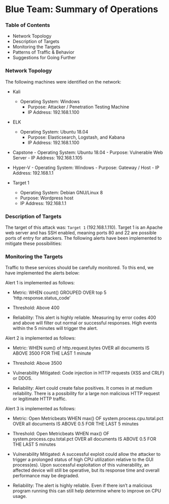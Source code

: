# Blue Team: Summary of Operations
 

### Table of Contents

- Network Topology
- Description of Targets
- Monitoring the Targets
- Patterns of Traffic & Behavior
- Suggestions for Going Further


### Network Topology

The following machines were identified on the network:
- Kali
  - Operating System: Windows
  	  - Purpose: Attacker / Penetration Testing Machine
 	   - IP Address: 192.168.1.100

- ELK
  - Operating System: Ubuntu 18.04
 	  - Purpose: Elasticsearch, Logstash, and Kabana
 	  - IP Address: 192.168.1.100

- Capstone
  	  - Operating System: Ubuntu 18.04
 	  - Purpose: Vulnerable Web Server
  	  - IP Address: 192.168.1.105

- Hyper-V
  	  - Operating System: Windows
  	  - Purpose: Gateway / Host
 	   - IP Address: 192.168.1.1


- Target 1
  	- Operating System: Debian GNU/Linux 8
  	- Purpose: Wordpress host
  	- IP Address: 192.168.1.1



### Description of Targets
The target of this attack was: `Target 1` (192.168.1.110).
Target 1 is an Apache web server and has SSH enabled, meaning ports 80 and 22 are possible ports of entry for attackers. The following alerts have been implemented to mitigate these possibilities:


### Monitoring the Targets
Traffic to these services should be carefully monitored. To this end, we have implemented the alerts below:

Alert 1 is implemented as follows:

  - Metric: 
WHEN count() GROUPED OVER top 5 ‘http.response.status_code’

  - Threshold: 
Above 400


 - Reliability: 
   This alert is highly reliable. Measuring by error codes 400 and above will filter out normal or successful responses. High events within the 5 minutes will trigger the alert.


Alert 2 is implemented as follows:

 - Metric: 
    WHEN sum() of http.request.bytes OVER all documents
    IS ABOVE 3500 FOR THE LAST 1 minute
 
 
 - Threshold:
    Above 3500
    
    
    
 - Vulnerability Mitigated: 
    Code injection in HTTP requests (XSS and CRLF) or DDOS.



 - Reliability:
    Alert could create false positives. It comes in at medium reliability. 
    There is a possibility for a large non malicious HTTP request or legitimate HTTP traffic.




Alert 3 is implemented as follows:
 
 - Metric: 
    Open Metricbeats WHEN max() OF system.process.cpu.total.pct
    OVER all documents IS ABOVE 0.5 FOR THE LAST 5 minutes


- Threshold: 
    Open Metricbeats WHEN max() OF system.process.cpu.total.pct 
    OVER all documents IS ABOVE 0.5 FOR THE LAST 5 minutes


- Vulnerability Mitigated:
  A successful exploit could allow the attacker to trigger a prolonged status of high CPU utilization relative to the GUI process(es). Upon successful exploitation of this
  vulnerability, an affected device will still be operative, but its response time and overall performance may be degraded.
  


- Reliability: 
  The alert is highly reliable. Even if there isn’t a malicious program running this can still help determine where to improve on CPU usage.

